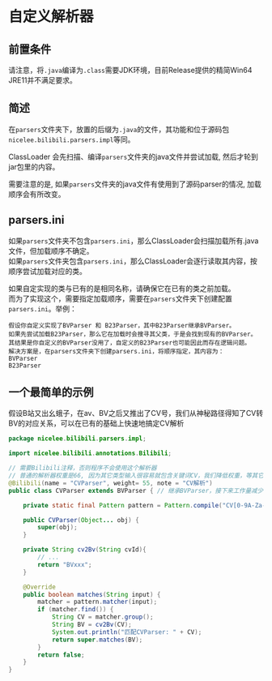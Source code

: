
# 自定义解析器
## 前置条件
请注意，将`.java`编译为`.class`需要JDK环境，目前Release提供的精简Win64 JRE11并不满足要求。  

## 简述
在`parsers`文件夹下，放置的后缀为`.java`的文件，其功能和位于源码包`nicelee.bilibili.parsers.impl`等同。  

ClassLoader 会先扫描、编译`parsers`文件夹的java文件并尝试加载, 然后才轮到jar包里的内容。  

需要注意的是, 如果`parsers`文件夹的java文件有使用到了源码parser的情况, 加载顺序会有所改变。  


## parsers.ini
如果`parsers`文件夹不包含`parsers.ini`，那么ClassLoader会扫描加载所有.java文件，但加载顺序不确定。  
如果`parsers`文件夹包含`parsers.ini`，那么ClassLoader会逐行读取其内容，按顺序尝试加载对应的类。  


如果自定实现的类与已有的是相同名称，请确保它在已有的类之前加载。  
而为了实现这个，需要指定加载顺序，需要在`parsers`文件夹下创建配置`parsers.ini`。举例：   
```
假设你自定义实现了BVParser 和 B23Parser，其中B23Parser继承BVParser。  
如果先尝试加载B23Parser，那么它在加载时会搜寻其父类，于是会找到现有的BVParser。  
其结果是你自定义的BVParser没用了，自定义的B23Parser也可能因此而存在逻辑问题。  
解决方案是，在parsers文件夹下创建parsers.ini，将顺序指定，其内容为：
BVParser
B23Parser
```

## 一个最简单的示例  

假设B站又出幺蛾子，在av、BV之后又推出了CV号，我们从神秘路径得知了CV转BV的对应关系，可以在已有的基础上快速地搞定CV解析

```java
package nicelee.bilibili.parsers.impl;

import nicelee.bilibili.annotations.Bilibili;

// 需要Bilibili注释，否则程序不会使用这个解析器
// 普通的解析器权重是66, 因为其它类型输入很容易就包含关键词CV，我们降低权重，等其它解析器失败再来收尾
@Bilibili(name = "CVParser", weight= 55, note = "CV解析")
public class CVParser extends BVParser { // 继承BVParser，接下来工作量减少很多

	private static final Pattern pattern = Pattern.compile("CV[0-9A-Za-z]+");

	public CVParser(Object... obj) {
		super(obj);
	}

    private String cv2Bv(String cvId){
        // ...
        return "BVxxx";
    }

	@Override
	public boolean matches(String input) {
		matcher = pattern.matcher(input);
		if (matcher.find()) {
			String CV = matcher.group();
			String BV = cv2Bv(CV);
			System.out.println("匹配CVParser: " + CV);
			return super.matches(BV);
		}
		return false;
	}
}
```